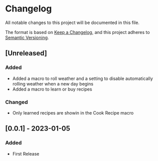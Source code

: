 # Changelog
All notable changes to this project will be documented in this file.

The format is based on [Keep a Changelog](https://keepachangelog.com/en/1.0.0/),
and this project adheres to [Semantic Versioning](https://semver.org/spec/v2.0.0.html).

## [Unreleased]

### Added

* Added a macro to roll weather and a setting to disable automatically rolling weather when a new day begins
* Added a macro to learn or buy recipes

### Changed

* Only learned recipes are showin in the Cook Recipe macro

## [0.0.1] - 2023-01-05

### Added

* First Release
